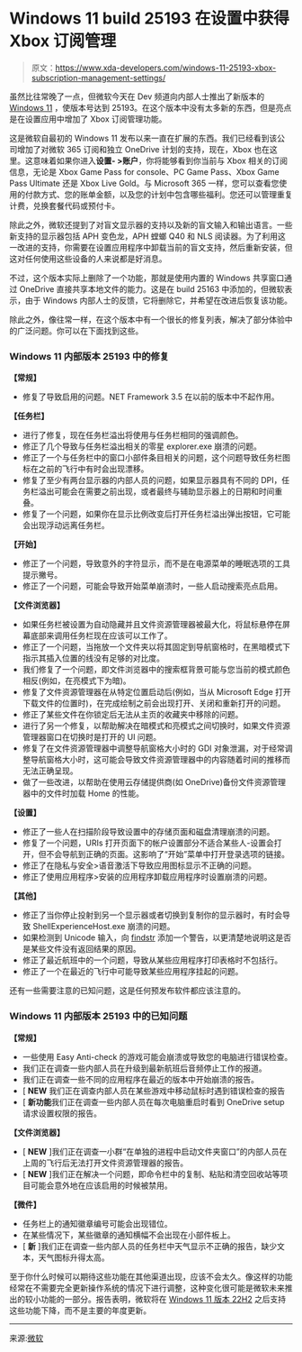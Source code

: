 # Windows 11 build 25193 在设置中获得 Xbox 订阅管理

> 原文：<https://www.xda-developers.com/windows-11-25193-xbox-subscription-management-settings/>

虽然比往常晚了一点，但微软今天在 Dev 频道向内部人士推出了新版本的 [Windows 11](https://www.xda-developers.com/windows-11/) ，使版本号达到 25193。在这个版本中没有太多新的东西，但是亮点是在设置应用中增加了 Xbox 订阅管理功能。

这是微软自最初的 Windows 11 发布以来一直在扩展的东西。我们已经看到该公司增加了对微软 365 订阅和独立 OneDrive 计划的支持，现在，Xbox 也在这里。这意味着如果你进入**设置- >账户**，你将能够看到你当前与 Xbox 相关的订阅信息，无论是 Xbox Game Pass for console、PC Game Pass、Xbox Game Pass Ultimate 还是 Xbox Live Gold。与 Microsoft 365 一样，您可以查看您使用的付款方式、您的账单金额，以及您的计划中包含哪些福利。您还可以管理重复计费，兑换套餐代码或预付卡。

除此之外，微软还提到了对盲文显示器的支持以及新的盲文输入和输出语言。一些新支持的显示器包括 APH 变色龙，APH 螳螂 Q40 和 NLS 阅读器。为了利用这一改进的支持，你需要在设置应用程序中卸载当前的盲文支持，然后重新安装，但这对任何使用这些设备的人来说都是好消息。

不过，这个版本实际上删除了一个功能，那就是使用内置的 Windows 共享窗口通过 OneDrive 直接共享本地文件的能力。这是在 build 25163 中添加的，但微软表示，由于 Windows 内部人士的反馈，它将删除它，并希望在改进后恢复该功能。

除此之外，像往常一样，在这个版本中有一个很长的修复列表，解决了部分体验中的广泛问题。你可以在下面找到这些。

### Windows 11 内部版本 25193 中的修复

**【常规】**

*   修复了导致启用的问题。NET Framework 3.5 在以前的版本中不起作用。

**【任务栏】**

*   进行了修复，现在任务栏溢出将使用与任务栏相同的强调颜色。
*   修正了几个导致与任务栏溢出相关的零星 explorer.exe 崩溃的问题。
*   修正了一个与任务栏中的窗口小部件条目相关的问题，这个问题导致任务栏图标在之前的飞行中有时会出现漂移。
*   修复了至少有两台显示器的内部人员的问题，如果显示器具有不同的 DPI，任务栏溢出可能会在需要之前出现，或者最终与辅助显示器上的日期和时间重叠。
*   修复了一个问题，如果你在显示比例改变后打开任务栏溢出弹出按钮，它可能会出现浮动远离任务栏。

**【开始】**

*   修正了一个问题，导致意外的字符显示，而不是在电源菜单的睡眠选项的工具提示撇号。
*   修正了一个问题，可能会导致开始菜单崩溃时，一些人启动搜索亮点启用。

**【文件浏览器】**

*   如果任务栏被设置为自动隐藏并且文件资源管理器被最大化，将鼠标悬停在屏幕底部来调用任务栏现在应该可以工作了。
*   修正了一个问题，当拖放一个文件夹以将其固定到导航窗格时，在黑暗模式下指示其插入位置的线没有足够的对比度。
*   我们修复了一个问题，即文件浏览器中的搜索框背景可能与您当前的模式颜色相反(例如，在亮模式下为暗)。
*   修复了文件资源管理器在从特定位置启动后(例如，当从 Microsoft Edge 打开下载文件的位置时)，在完成绘制之前会出现打开、关闭和重新打开的问题。
*   修正了某些文件在你锁定后无法从主页的收藏夹中移除的问题。
*   进行了另一个修复，以帮助解决在暗模式和亮模式之间切换时，如果文件资源管理器窗口在切换时是打开的 UI 问题。
*   修复了在文件资源管理器中调整导航窗格大小时的 GDI 对象泄漏，对于经常调整导航窗格大小时，这可能会导致文件资源管理器中的内容随着时间的推移而无法正确呈现。
*   做了一些改进，以帮助在使用云存储提供商(如 OneDrive)备份文件资源管理器中的文件时加载 Home 的性能。

**【设置】**

*   修正了一些人在扫描阶段导致设置中的存储页面和磁盘清理崩溃的问题。
*   修复了一个问题，URIs 打开页面下的帐户设置部分不适合某些人-设置会打开，但不会导航到正确的页面。这影响了“开始”菜单中打开登录选项的链接。
*   修正了在隐私与安全>语音激活下导致应用图标显示不正确的问题。
*   修正了使用应用程序>安装的应用程序卸载应用程序时设置崩溃的问题。

**【其他】**

*   修正了当你停止投射到另一个显示器或者切换到复制你的显示器时，有时会导致 ShellExperienceHost.exe 崩溃的问题。
*   如果检测到 Unicode 输入，向 [findstr](https://docs.microsoft.com/windows-server/administration/windows-commands/findstr) 添加一个警告，以更清楚地说明这是否是某些文件没有返回结果的原因。
*   修正了最近航班中的一个问题，导致从某些应用程序打印表格时不包括行。
*   修正了一个在最近的飞行中可能导致某些应用程序挂起的问题。

还有一些需要注意的已知问题，这是任何预发布软件都应该注意的。

### Windows 11 内部版本 25193 中的已知问题

**【常规】**

*   一些使用 Easy Anti-check 的游戏可能会崩溃或导致您的电脑进行错误检查。
*   我们正在调查一些内部人员在升级到最新航班后音频停止工作的报道。
*   我们正在调查一些不同的应用程序在最近的版本中开始崩溃的报告。
*   [ **NEW** 我们正在调查内部人员在某些游戏中移动鼠标时遇到错误检查的报告
*   [ **新功能**我们正在调查一些内部人员在每次电脑重启时看到 OneDrive setup 请求设置权限的报告。

**【文件浏览器】**

*   [ **NEW** ]我们正在调查一小群“在单独的进程中启动文件夹窗口”的内部人员在上周的飞行后无法打开文件资源管理器的报告。
*   [ **NEW** ]我们正在解决一个问题，即命令栏中的复制、粘贴和清空回收站等项目可能会意外地在应该启用的时候被禁用。

**【微件】**

*   任务栏上的通知徽章编号可能会出现错位。
*   在某些情况下，某些徽章的通知横幅不会出现在小部件板上。
*   [ **新** ]我们正在调查一些内部人员的任务栏中天气显示不正确的报告，缺少文本，天气图标升得太高。

至于你什么时候可以期待这些功能在其他渠道出现，应该不会太久。像这样的功能经常在不需要完全更新操作系统的情况下进行调整，这种变化很可能是微软未来推出的较小功能的一部分。报告表明，微软将在 [Windows 11 版本 22H2](https://www.xda-developers.com/windows-11-22h2/) 之后支持这些功能下降，而不是主要的年度更新。

* * *

来源:[微软](https://blogs.windows.com/windows-insider/2022/09/01/announcing-windows-11-insider-preview-build-25193/)